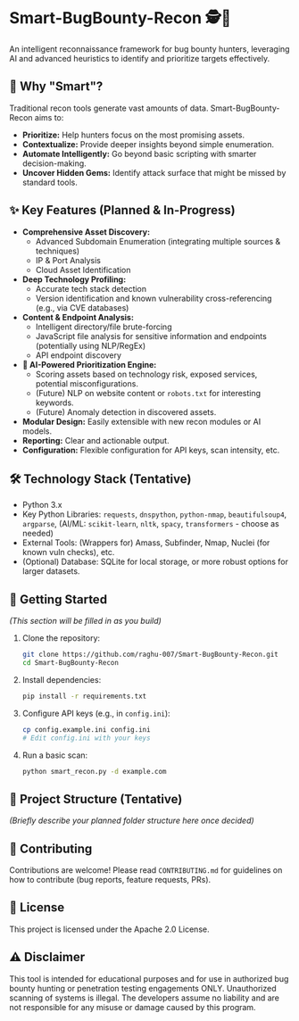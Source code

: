 # Smart-BugBounty-Recon 🕵️🧠

An intelligent reconnaissance framework for bug bounty hunters, leveraging AI and advanced heuristics to identify and prioritize targets effectively.

## 🚀 Why "Smart"?

Traditional recon tools generate vast amounts of data. Smart-BugBounty-Recon aims to:
*   **Prioritize:** Help hunters focus on the most promising assets.
*   **Contextualize:** Provide deeper insights beyond simple enumeration.
*   **Automate Intelligently:** Go beyond basic scripting with smarter decision-making.
*   **Uncover Hidden Gems:** Identify attack surface that might be missed by standard tools.

## ✨ Key Features (Planned & In-Progress)

*   **Comprehensive Asset Discovery:**
    *   Advanced Subdomain Enumeration (integrating multiple sources & techniques)
    *   IP & Port Analysis
    *   Cloud Asset Identification
*   **Deep Technology Profiling:**
    *   Accurate tech stack detection
    *   Version identification and known vulnerability cross-referencing (e.g., via CVE databases)
*   **Content & Endpoint Analysis:**
    *   Intelligent directory/file brute-forcing
    *   JavaScript file analysis for sensitive information and endpoints (potentially using NLP/RegEx)
    *   API endpoint discovery
*   **🧠 AI-Powered Prioritization Engine:**
    *   Scoring assets based on technology risk, exposed services, potential misconfigurations.
    *   (Future) NLP on website content or `robots.txt` for interesting keywords.
    *   (Future) Anomaly detection in discovered assets.
*   **Modular Design:** Easily extensible with new recon modules or AI models.
*   **Reporting:** Clear and actionable output.
*   **Configuration:** Flexible configuration for API keys, scan intensity, etc.

## 🛠️ Technology Stack (Tentative)

*   Python 3.x
*   Key Python Libraries: `requests`, `dnspython`, `python-nmap`, `beautifulsoup4`, `argparse`, (AI/ML: `scikit-learn`, `nltk`, `spacy`, `transformers` - choose as needed)
*   External Tools: (Wrappers for) Amass, Subfinder, Nmap, Nuclei (for known vuln checks), etc.
*   (Optional) Database: SQLite for local storage, or more robust options for larger datasets.

## 🏁 Getting Started

*(This section will be filled in as you build)*

1.  Clone the repository:
    ```bash
    git clone https://github.com/raghu-007/Smart-BugBounty-Recon.git
    cd Smart-BugBounty-Recon
    ```
2.  Install dependencies:
    ```bash
    pip install -r requirements.txt
    ```
3.  Configure API keys (e.g., in `config.ini`):
    ```bash
    cp config.example.ini config.ini
    # Edit config.ini with your keys
    ```
4.  Run a basic scan:
    ```bash
    python smart_recon.py -d example.com
    ```

## 📂 Project Structure (Tentative)

*(Briefly describe your planned folder structure here once decided)*

## 🤝 Contributing

Contributions are welcome! Please read `CONTRIBUTING.md` for guidelines on how to contribute (bug reports, feature requests, PRs).

## 📜 License

This project is licensed under the Apache 2.0 License.

## ⚠️ Disclaimer

This tool is intended for educational purposes and for use in authorized bug bounty hunting or penetration testing engagements ONLY. Unauthorized scanning of systems is illegal. The developers assume no liability and are not responsible for any misuse or damage caused by this program.
